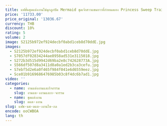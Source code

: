 ```yaml
---
title: แฟชั่นชุดแต่งงานไข่มุกลูกปัด Mermaid ชุดเจ้าสาวแขนยาวที่กําหนดเอง Princess Sweep Train Vestidos De Novia
price: '11733.00'
price_original: '13036.67'
currency: THB
discount: 10%
rating: 5
volume: 2
image: S2125b972ef924decbf0abd1ceb8d70ddE.jpg
images:
  - S2125b972ef924decbf0abd1ceb8d70ddE.jpg
  - S7057df02834244ae8958ad531e3115018.jpg
  - S272b3d515d9942d69ba2e8c742628773A.jpg
  - S566df507d8a3411d8a0a1ed2b3ca3cefu.jpg
  - S7ebf5d2e6a0f465f984f041e6d6559eez.jpg
  - Sce01b9169686476985b03c8f4dc6b7ad1.jpg
video: ''
categories:
  - name: งานแต่งงานและกิจกรรม
    slug: งานแต-งงานและก-จกรรม
  - name: ชุดแต่งงาน
    slug: ดแต-งงาน
slug: แฟช-นช-ดแต-งงานไข-กล
encode: ooCWBOA
lang: th
---
```

  